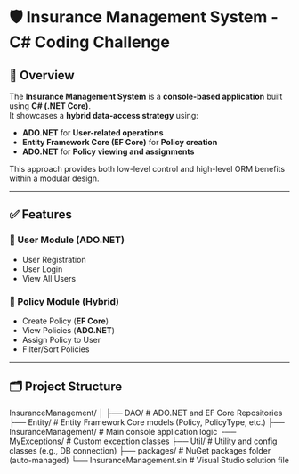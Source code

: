 # 🛡️ Insurance Management System - C# Coding Challenge

## 📌 Overview

The **Insurance Management System** is a **console-based application** built using **C# (.NET Core)**.  
It showcases a **hybrid data-access strategy** using:

- **ADO.NET** for **User-related operations**
- **Entity Framework Core (EF Core)** for **Policy creation**
- **ADO.NET** for **Policy viewing and assignments**

This approach provides both low-level control and high-level ORM benefits within a modular design.

---

## ✅ Features

### 👤 User Module (ADO.NET)
- User Registration  
- User Login  
- View All Users  

### 📄 Policy Module (Hybrid)
- Create Policy (**EF Core**)  
- View Policies (**ADO.NET**)  
- Assign Policy to User  
- Filter/Sort Policies  

---

## 🗂️ Project Structure 

InsuranceManagement/
│
├── DAO/                    # ADO.NET and EF Core Repositories
├── Entity/                 # Entity Framework Core models (Policy, PolicyType, etc.)
├── InsuranceManagement/    # Main console application logic
├── MyExceptions/           # Custom exception classes
├── Util/                   # Utility and config classes (e.g., DB connection)
├── packages/               # NuGet packages folder (auto-managed)
└── InsuranceManagement.sln # Visual Studio solution file
